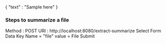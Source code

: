 
###
{
"text" :  "Sample here"
}

### Steps to summarize a file 
Method : POST
URI : http://localhost:8080/extract-summarize
Select Form Data
Key Name = "file"
value = File 
Submit